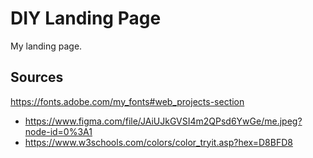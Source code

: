 # DIY Landing Page 
My landing page. 


## Sources
  https://fonts.adobe.com/my_fonts#web_projects-section
* https://www.figma.com/file/JAiUJkGVSI4m2QPsd6YwGe/me.jpeg?node-id=0%3A1
* https://www.w3schools.com/colors/color_tryit.asp?hex=D8BFD8